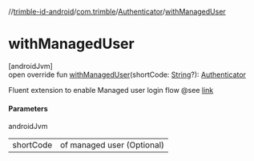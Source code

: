 //[trimble-id-android](../../../index.md)/[com.trimble](../index.md)/[Authenticator](index.md)/[withManagedUser](with-managed-user.md)

# withManagedUser

[androidJvm]\
open override fun [withManagedUser](with-managed-user.md)(shortCode: [String](https://kotlinlang.org/api/latest/jvm/stdlib/kotlin/-string/index.html)?): [Authenticator](index.md)

Fluent extension to enable Managed user login flow @see [link](https://docs.trimblecloud.com/identity_v4.0/how-to/managed-users/overview/)

#### Parameters

androidJvm

| | |
|---|---|
| shortCode | of managed user (Optional) |
